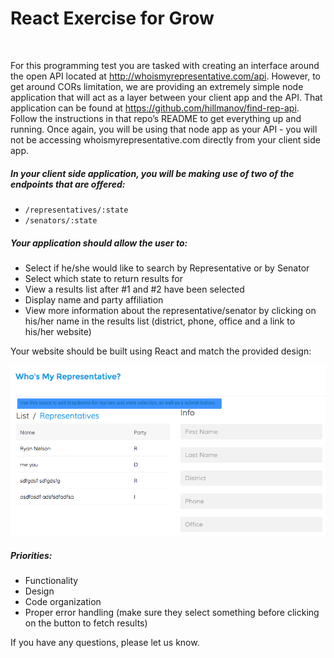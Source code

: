 # React Exercise for Grow
<br>

For this programming test you are tasked with creating an interface around the open API located at http://whoismyrepresentative.com/api. However, to get around CORs limitation, we are providing an extremely simple node application that will act as a layer between your client app and the API. That application can be found at https://github.com/hillmanov/find-rep-api. Follow the instructions in that repo’s README to get everything up and running. Once again,  you will be using that node app as your API - you will not be accessing whoismyrepresentative.com directly from your client side app.

##### In your client side application, you will be making use of two of the endpoints that are offered:

* `/representatives/:state`
* `/senators/:state`

##### Your application should allow the user to:

* Select if he/she would like to search by Representative or by Senator
* Select which state to return results for
* View a results list after #1 and #2 have been selected
* Display name and party affiliation
* View more information about the representative/senator by clicking on his/her name in the results list (district,  phone, office and a link to his/her website)

Your website should be built using React and match the provided design:

![design reference](./test_reference.png)

##### Priorities:

* Functionality
* Design
* Code organization
* Proper error handling (make sure they select something before clicking on the button to fetch results)

If you have any questions, please let us know.  
